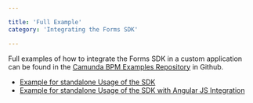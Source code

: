 ```yaml
---

title: 'Full Example'
category: 'Integrating the Forms SDK'

---
```


Full examples of how to integrate the Forms SDK in a custom application can be found in the [Camunda BPM Examples Repository][examples-repo] in Github.

* [Example for standalone Usage of the SDK][example-without-angular]
* [Example for standalone Usage of the SDK with Angular JS Integration][example-with-angular]


[examples-repo]: https://github.com/camunda/camunda-bpm-examples
[example-without-angular]: https://github.com/camunda/camunda-bpm-examples/tree/master/sdk-js/browser-forms
[example-with-angular]: https://github.com/camunda/camunda-bpm-examples/tree/master/sdk-js/browser-forms-angular
